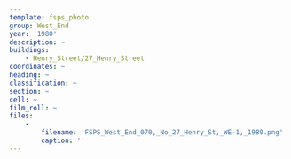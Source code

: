 ```yaml
---
template: fsps_photo
group: West_End
year: '1980'
description: ~
buildings:
    - Henry_Street/27_Henry_Street
coordinates: ~
heading: ~
classification: ~
section: ~
cell: ~
film_roll: ~
files:
    -
        filename: 'FSPS_West_End_070,_No_27_Henry_St,_WE-1,_1980.png'
        caption: ''
---
```

